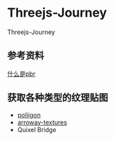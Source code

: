 # Threejs-Journey
Threejs-Journey

## 参考资料
[什么是pbr](https://zhuanlan.zhihu.com/p/342484575)

## 获取各种类型的纹理贴图

- [poliigon](https://www.poliigon.com/)
- [arroway-textures](https://arroway-textures..ch)
- Quixel Bridge